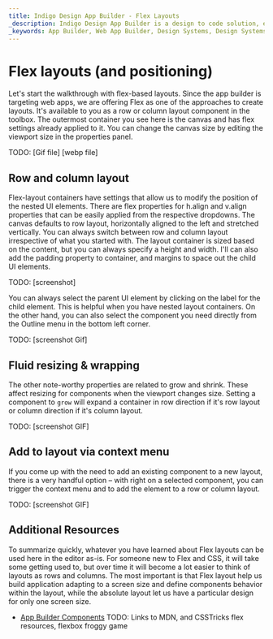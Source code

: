 ```yaml
---
title: Indigo Design App Builder - Flex Layouts
_description: Indigo Design App Builder is a design to code solution, enabling design and development teams to quickly and easily design and build real web applications.
_keywords: App Builder, Web App Builder, Design Systems, Design Systems UX, UI kit, Sketch, Ignite UI for Angular, Sketch to Angular, Angular, Angular Design System, Export code from Sketch, Design Kits for Angular, Sketch UI kits
---
```


# Flex layouts (and positioning) 

Let's start the walkthrough with flex-based layouts. Since the app builder is targeting web apps, we are offering Flex as one of the approaches to create layouts. It's available to you as a row or column layout component in the toolbox. The outermost container you see here is the canvas and has flex settings already applied to it. You can change the canvas size by editing the viewport size in the properties panel. 
 
 TODO: [Gif file] [webp file]

## Row and column layout 

Flex-layout containers have settings that allow us to modify the position of the nested UI elements. There are flex properties for h.align and v.align properties that can be easily applied from the respective dropdowns. The canvas defaults to row layout, horizontally aligned to the left and stretched vertically. You can always switch between row and column layout irrespective of what you started with. The layout container is sized based on the content, but you can always specify a height and width. I'll can also add the padding property to container, and margins to space out the child UI elements. 

 TODO: [screenshot] 

You can always select the parent UI element by clicking on the label for the child element. This is helpful when you have nested layout containers. On the other hand, you can also select the component you need directly from the Outline menu in the bottom left corner.  

 TODO: [screenshot Gif] 

## Fluid resizing & wrapping 

The other note-worthy properties are related to grow and shrink. These affect resizing for components when the viewport changes size. Setting a component to `grow` will expand a container in row direction if it's row layout or column direction if it's column layout.  

TODO: [screenshot GIF] 

## Add to layout via context menu 

If you come up with the need to add an existing component to a new layout, there is a very handful option – with right on a selected component, you can trigger the context menu and to add the element to a row or column layout.  

 TODO: [screenshot GIF] 

## Additional Resources

To summarize quickly, whatever you have learned about Flex layouts can be used here in the editor as-is. For someone new to Flex and CSS, it will take some getting used to, but over time it will become a lot easier to think of layouts as rows and columns. The most important is that Flex layout help us build application adapting to a screen size and define components behavior within the layout, while the absolute layout let us have a particular design for only one screen size. 

<div class="divider--half"></div>

* [App Builder Components](indigo-design-app-builder-components.md)
 TODO: Links to MDN, and CSSTricks flex resources, flexbox froggy game 
